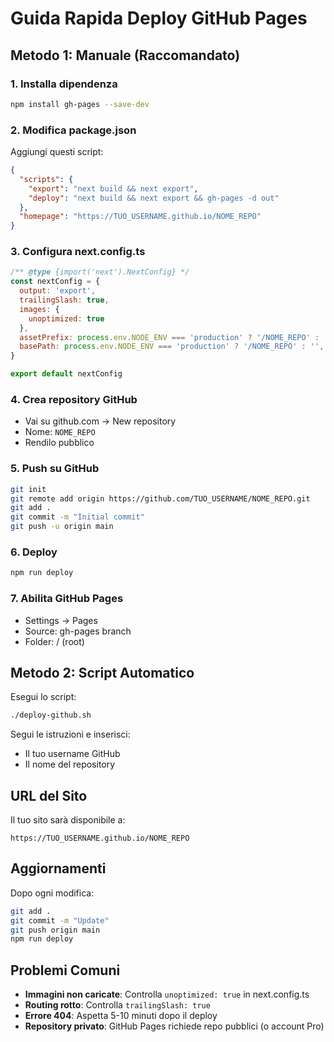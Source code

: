 # Guida Rapida Deploy GitHub Pages

## Metodo 1: Manuale (Raccomandato)

### 1. Installa dipendenza
```bash
npm install gh-pages --save-dev
```

### 2. Modifica package.json
Aggiungi questi script:
```json
{
  "scripts": {
    "export": "next build && next export",
    "deploy": "next build && next export && gh-pages -d out"
  },
  "homepage": "https://TUO_USERNAME.github.io/NOME_REPO"
}
```

### 3. Configura next.config.ts
```javascript
/** @type {import('next').NextConfig} */
const nextConfig = {
  output: 'export',
  trailingSlash: true,
  images: {
    unoptimized: true
  },
  assetPrefix: process.env.NODE_ENV === 'production' ? '/NOME_REPO' : '',
  basePath: process.env.NODE_ENV === 'production' ? '/NOME_REPO' : '',
}

export default nextConfig
```

### 4. Crea repository GitHub
- Vai su github.com → New repository
- Nome: `NOME_REPO`
- Rendilo pubblico

### 5. Push su GitHub
```bash
git init
git remote add origin https://github.com/TUO_USERNAME/NOME_REPO.git
git add .
git commit -m "Initial commit"
git push -u origin main
```

### 6. Deploy
```bash
npm run deploy
```

### 7. Abilita GitHub Pages
- Settings → Pages
- Source: gh-pages branch
- Folder: / (root)

## Metodo 2: Script Automatico

Esegui lo script:
```bash
./deploy-github.sh
```

Segui le istruzioni e inserisci:
- Il tuo username GitHub
- Il nome del repository

## URL del Sito

Il tuo sito sarà disponibile a:
```
https://TUO_USERNAME.github.io/NOME_REPO
```

## Aggiornamenti

Dopo ogni modifica:
```bash
git add .
git commit -m "Update"
git push origin main
npm run deploy
```

## Problemi Comuni

- **Immagini non caricate**: Controlla `unoptimized: true` in next.config.ts
- **Routing rotto**: Controlla `trailingSlash: true`
- **Errore 404**: Aspetta 5-10 minuti dopo il deploy
- **Repository privato**: GitHub Pages richiede repo pubblici (o account Pro)